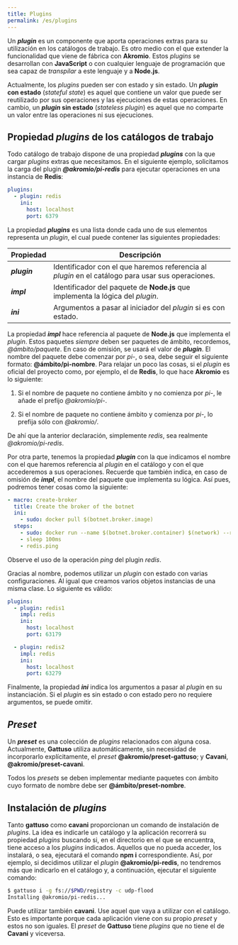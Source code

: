 ```yaml
---
title: Plugins
permalink: /es/plugins
---
```


Un ***plugin*** es un componente que aporta operaciones extras para su utilización en los catálogos de trabajo.
Es otro medio con el que extender la funcionalidad que viene de fábrica con **Akromio**.
Estos *plugins* se desarrollan con **JavaScript** o con cualquier lenguaje de programación que sea capaz de *transpilar* a este lenguaje y a **Node.js**.

Actualmente, los *plugins* pueden ser con estado y sin estado.
Un ***plugin* con estado** (*stateful state*) es aquel que contiene un valor que puede ser reutilizado por sus operaciones y las ejecuciones de estas operaciones.
En cambio, un ***plugin* sin estado** (*stateless plugin*) es aquel que no comparte un valor entre las operaciones ni sus ejecuciones.

## Propiedad *plugins* de los catálogos de trabajo

Todo catálogo de trabajo dispone de una propiedad ***plugins*** con la que cargar *plugins* extras que necesitamos.
En el siguiente ejemplo, solicitamos la carga del plugin ***@akromio/pi-redis*** para ejecutar operaciones en una instancia de **Redis**:

```yaml
plugins:
  - plugin: redis
    ini:
      host: localhost
      port: 6379
```

La propiedad ***plugins*** es una lista donde cada uno de sus elementos representa un *plugin*, el cual puede contener las siguientes propiedades:

Propiedad | Descripción
-- | --
***plugin*** | Identificador con el que haremos referencia al *plugin* en el catálogo para usar sus operaciones.
***impl*** | Identificador del paquete de **Node.js** que implementa la lógica del *plugin*.
***ini*** | Argumentos a pasar al iniciador del *plugin* si es con estado.

La propiedad ***impl*** hace referencia al paquete de **Node.js** que implementa el *plugin*.
Estos paquetes *siempre* deben ser paquetes de ámbito, recordemos, *@ámbito/paquete*.
En caso de omisión, se usará el valor de ***plugin***.
El nombre del paquete debe comenzar por *pi-*, o sea, debe seguir el siguiente formato: **@ámbito/pi-nombre**.
Para relajar un poco las cosas, si el *plugin* es oficial del proyecto como, por ejemplo, el de **Redis**, lo que hace **Akromio** es lo siguiente:

1. Si el nombre de paquete no contiene ámbito y no comienza por *pi-*, le añade el prefijo *@akromio/pi-*.

2. Si el nombre de paquete no contiene ámbito y comienza por *pi-*, lo prefija sólo con *@akromio/*.

De ahí que la anterior declaración, simplemente *redis*, sea realmente *@akromio/pi-redis*.

Por otra parte, tenemos la propiedad ***plugin*** con la que indicamos el nombre con el que haremos referencia al *plugin* en el catálogo y con el que accederemos a sus operaciones.
Recuerde que también indica, en caso de omisión de ***impl***, el nombre del paquete que implementa su lógica.
Así pues, podremos tener cosas como la siguiente:

```yaml
- macro: create-broker
  title: Create the broker of the botnet
  ini:
    - sudo: docker pull $(botnet.broker.image)
  steps:
    - sudo: docker run --name $(botnet.broker.container) $(network) --rm -d -p 6379:6379 $(botnet.broker.image)
    - sleep 100ms
    - redis.ping
```

Observe el uso de la operación *ping* del plugin *redis*.

Gracias al nombre, podemos utilizar un *plugin* con estado con varias configuraciones.
Al igual que creamos varios objetos instancias de una misma clase.
Lo siguiente es válido:

```yaml
plugins:
  - plugin: redis1
    impl: redis
    ini:
      host: localhost
      port: 63179

  - plugin: redis2
    impl: redis
    ini:
      host: localhost
      port: 63279
```

Finalmente, la propiedad ***ini*** indica los argumentos a pasar al *plugin* en su instanciación.
Si el *plugin* es sin estado o con estado pero no requiere argumentos, se puede omitir.

## *Preset*

Un ***preset*** es una colección de *plugins* relacionados con alguna cosa.
Actualmente, **Gattuso** utiliza automáticamente, sin necesidad de incorporarlo explícitamente, el *preset* **@akromio/preset-gattuso**;
y **Cavani**, **@akromio/preset-cavani**.

Todos los *presets* se deben implementar mediante paquetes con ámbito cuyo formato de nombre debe ser **@ámbito/preset-nombre**.

## Instalación de *plugins*

Tanto **gattuso** como **cavani** proporcionan un comando de instalación de *plugins*.
La idea es indicarle un catálogo y la aplicación recorrerá su propiedad *plugins* buscando si, en el directorio en el que se encuentra, tiene acceso a los *plugins* indicados.
Aquellos que no pueda acceder, los instalará, o sea, ejecutará el comando **npm i** correspondiente.
Así, por ejemplo, si decidimos utilizar el *plugin* **@akromio/pi-redis**, no tendremos más que indicarlo en el catálogo y, a continuación, ejecutar el siguiente comando:

```bash
$ gattuso i -g fs://$PWD/registry -c udp-flood
Installing @akromio/pi-redis...
```

Puede utilizar también **cavani**.
Use aquel que vaya a utilizar con el catálogo.
Esto es importante porque cada aplicación viene con su propio *preset* y estos no son iguales.
El *preset* de **Gattuso** tiene *plugins* que no tiene el de **Cavani** y viceversa.
